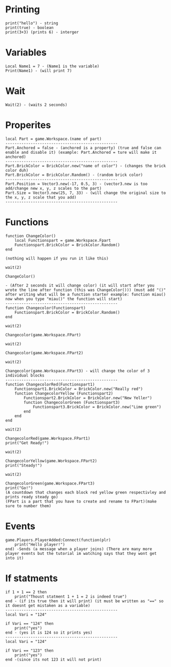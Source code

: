 # Printing

```
print("hello") - string
print(true) - boolean
print(3+3) (prints 6) - interger
```

# Variables

```
Local Name1 = 7 - (Name1 is the variable)
Print(Name1) - (will print 7)
```

# Wait

```Wait(2) - (waits 2 seconds)```

# Properites

```
local Part = game.Workspace.(name of part)
-------------------------------------------------
Part.Anchored = false - (anchored is a property) (true and false can enable and disable it) (example: Part.Anchored = ture will make it anchored)
-------------------------------------------------
Part.BrickColor = BrickColor.new("name of color") - (changes the brick color duh)
Part.BrickColor = BrickColor.Random() - (random brick color)
-------------------------------------------------
Part.Position = Vector3.new(-17, 0.5, 3) - (vector3.new is too add/change new x, y, z scales to the part)
Part.Size = Vector3.new(25, 7, 33) - (will change the original size to the x, y, z scale that you add)
-------------------------------------------------
```

# Functions

```
function ChangeColor()
	local Functionspart = game.Workspace.Fpart
	Functionspart.BrickColor = BrickColor.Random()
end

(nothing will happen if you run it like this)

wait(2)

ChangeColor()

- (After 2 seconds it will change color) (it will start after you wrote the line after function (this was ChangeColor())) (must add "()" after writing what will be a function starter example: function miau() now when you type "miau()" the function will start)
-------------------------------------------------
function Changecolor(Functionspart)
	Functionspart.BrickColor = BrickColor.Random()
end

wait(2)

Changecolor(game.Workspace.FPart)

wait(2)

Changecolor(game.Workspace.FPart2)

wait(2)

Changecolor(game.Workspace.FPart3) - will change the color of 3 individual blocks
-------------------------------------------------
function ChangecolorRed(Functionspart1)
	Functionspart1.BrickColor = BrickColor.new("Really red")
	function ChangecolorYellow (Functionspart2)
		Functionspart2.BrickColor = BrickColor.new("New Yeller")
		function ChangecolorGreen (Functionspart3)
			Functionspart3.BrickColor = BrickColor.new("Lime green")
		end
	end
end

wait(2)

ChangecolorRed(game.Workspace.FPart1)
print("Get Ready!")

wait(2)

ChangecolorYellow(game.Workspace.FPart2)
print("Steady!")

wait(2)

ChangecolorGreen(game.Workspace.FPart3)
print("Go!") 
(A countdown that changes each block red yellow green respectivley and prints ready steady go)
(FPart is a part that you have to create and rename to FPart)(make sure to number them)
```
# Events

```
game.Players.PlayerAdded:Connect(function(plr)
	print("Hello player!")
end) -Sends (a message when a player joins) (There are many more player events but the tutorial im watching says that they wont get into it)
```
# If statments

```
if 1 + 1 == 2 then
	print("Thoust statment 1 + 1 = 2 is indeed true")
end - (if its true then it will print) (it must be written as "==" so it doesnt get mistaken as a variable)
-------------------------------------------------
local Vari = "124"

if Vari == "124" then
	print("yes")
end - (yes it is 124 so it prints yes)
-------------------------------------------------
local Vari = "124"

if Vari == "123" then
	print("yes")
end -(since its not 123 it will not print)
